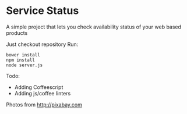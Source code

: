 Service Status
=================

A simple project that lets you check availability status of your web based products

Just checkout repository
Run:
```terminal
bower install
npm install
node server.js
```

Todo:
* Adding Coffeescript
* Adding js/coffee linters


Photos from http://pixabay.com
